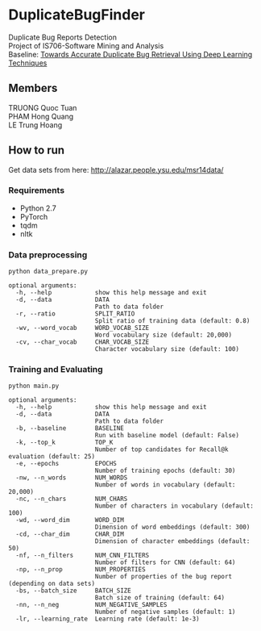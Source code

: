 # DuplicateBugFinder
Duplicate Bug Reports Detection\
Project of IS706-Software Mining and Analysis\
Baseline: [Towards Accurate Duplicate Bug Retrieval Using Deep Learning Techniques](http://ieeexplore.ieee.org/document/8094414/)

## Members
TRUONG Quoc Tuan\
PHAM Hong Quang\
LE Trung Hoang

## How to run
Get data sets from here: http://alazar.people.ysu.edu/msr14data/

### Requirements
- Python 2.7
- PyTorch
- tqdm
- nltk

### Data preprocessing
```
python data_prepare.py
```
```
optional arguments:
  -h, --help            show this help message and exit
  -d, --data            DATA
                        Path to data folder
  -r, --ratio           SPLIT_RATIO
                        Split ratio of training data (default: 0.8)
  -wv, --word_vocab     WORD_VOCAB_SIZE
                        Word vocabulary size (default: 20,000)
  -cv, --char_vocab     CHAR_VOCAB_SIZE
                        Character vocabulary size (default: 100)
```

### Training and Evaluating
```
python main.py
```
```
optional arguments:
  -h, --help            show this help message and exit
  -d, --data            DATA
                        Path to data folder
  -b, --baseline        BASELINE
                        Run with baseline model (default: False)
  -k, --top_k           TOP_K
                        Number of top candidates for Recall@k evaluation (default: 25)
  -e, --epochs          EPOCHS
                        Number of training epochs (default: 30)
  -nw, --n_words        NUM_WORDS
                        Number of words in vocabulary (default: 20,000)
  -nc, --n_chars        NUM_CHARS
                        Number of characters in vocabulary (default: 100)
  -wd, --word_dim       WORD_DIM
                        Dimension of word embeddings (default: 300)
  -cd, --char_dim       CHAR_DIM
                        Dimension of character embeddings (default: 50)
  -nf, --n_filters      NUM_CNN_FILTERS
                        Number of filters for CNN (default: 64)
  -np, --n_prop         NUM_PROPERTIES
                        Number of properties of the bug report (depending on data sets)
  -bs, --batch_size     BATCH_SIZE
                        Batch size of training (default: 64)
  -nn, --n_neg          NUM_NEGATIVE_SAMPLES
                        Number of negative samples (default: 1)
  -lr, --learning_rate  Learning rate (default: 1e-3)
```